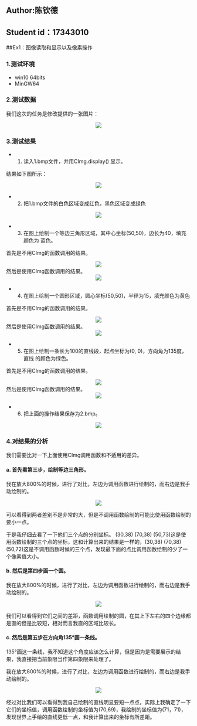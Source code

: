 ## Author:陈钦德

## Student id：17343010

##Ex1：图像读取和显示以及像素操作 

### 1.测试环境

- win10 64bits
- MinGW64

### 2.测试数据

我们这次的任务是修改提供的一张图片：

<center><img src="1.bmp"></center>

### 3.测试结果

- 1. 读入1.bmp文件，并用CImg.display() 显示。 

结果如下图所示：

<center><img src="1.png"></center>


- 2.  把1.bmp文件的白色区域变成红色，黑色区域变成绿色


<center><img src="2.png"></center>

- 3. 在图上绘制一个等边三角形区域，其中心坐标(50,50)，边长为40，填充颜色为 蓝色。 

首先是不用CImg的函数调用的结果。
<center><img src="3.png"></center>
然后是使用CImg函数调用的结果。
<center><img src="4.png"></center>

- 4. 在图上绘制一个圆形区域，圆心坐标(50,50)，半径为15，填充颜色为黄色

首先是不用CImg的函数调用的结果。
<center><img src="5.png"></center>
然后是使用CImg函数调用的结果。
<center><img src="6.png"></center>

- 5.  在图上绘制一条长为100的直线段，起点坐标为(0, 0)，方向角为135度，直线 的颜色为绿色。 

首先是不用CImg的函数调用的结果。
<center><img src="7.png"></center>
然后是使用CImg函数调用的结果。
<center><img src="8.png"></center>

- 6. 把上面的操作结果保存为2.bmp。 

<center><img src="10.png"></center>

### 4.对结果的分析

我们需要比对一下上面使用CImg调用函数和不适用的差异。

#### a. 首先看第三步，绘制等边三角形。

我在放大800%的时候，进行了对比，左边为调用函数进行绘制的，而右边是我手动绘制的。

<center><img src="11.png"></center>

可以看得到两者差别不是非常的大，但是不调用函数绘制的可能比使用函数绘制的要小一点。

于是我仔细去看了一下他们三个点的分别坐标。
(30,38) (70,38) (50,73)这是使用函数绘制的三个点的坐标，这和计算出来的结果是一样的，(30,38) (70,38) (50,72)这是不调用函数时候的三个点，发现最下面的点比调用函数绘制的少了一个像素值大小。

#### b. 然后是第四步画一个圆。

我在放大800%的时候，进行了对比，左边为调用函数进行绘制的，而右边是我手动绘制的。

<center><img src="12.png"></center>

我们可以看得到它们之间的差距，函数调用绘制的圆，在其上下左右的四个边缘都是直的但是比较短，相对而言我直的区域比较长。


#### c. 然后是第五步在方向角135°画一条线。

135°画这一条线，我不知道这个角度应该怎么计算，但是因为是需要展示的结果，我直接把当前象限当作第四象限来处理了。

我在放大800%的时候，进行了对比，左边为调用函数进行绘制的，而右边是我手动绘制的。

<center><img src="13.png"></center>

经过对比我们可以看得到我自己绘制的直线明显要短一点点，实际上我确定了一下它们的坐标值，调用函数绘制的坐标值为(70,69)，我绘制的坐标值为(71，71)，发现世界上手绘的直线更低一点，和我计算出来的坐标有所差距。
